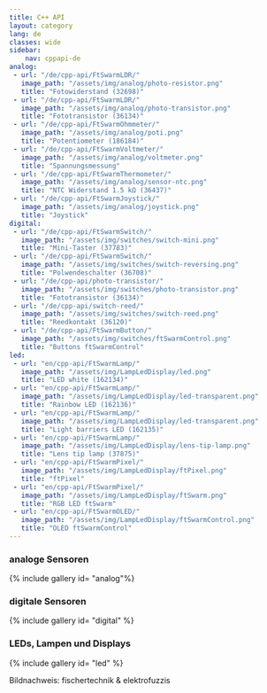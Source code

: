 ```yaml
---
title: C++ API
layout: category
lang: de
classes: wide
sidebar:
    nav: cppapi-de
analog:
 - url: "/de/cpp-api/FtSwarmLDR/"
   image_path: "/assets/img/analog/photo-resistor.png"
   title: "Fotowiderstand (32698)"
 - url: "/de/cpp-api/FtSwarmLDR/"
   image_path: "/assets/img/analog/photo-transistor.png"
   title: "Fototransistor (36134)"
 - url: "/de/cpp-api/FtSwarmOhmmeter/"
   image_path: "/assets/img/analog/poti.png"
   title: "Potentiometer (186184)"
 - url: "/de/cpp-api/FtSwarmVoltmeter/"
   image_path: "/assets/img/analog/voltmeter.png"
   title: "Spannungsmessung"
 - url: "/de/cpp-api/FtSwarmThermometer/"
   image_path: "/assets/img/analog/sensor-ntc.png"
   title: "NTC Widerstand 1.5 kΩ (36437)"
 - url: "/de/cpp-api/FtSwarmJoystick/"
   image_path: "/assets/img/analog/joystick.png"
   title: "Joystick"
digital:
 - url: "/de/cpp-api/FtSwarmSwitch/"
   image_path: "/assets/img/switches/switch-mini.png"
   title: "Mini-Taster (37783)"
 - url: "/de/cpp-api/FtSwarmSwitch/"
   image_path: "/assets/img/switches/switch-reversing.png"
   title: "Polwendeschalter (36708)"
 - url: "/de/cpp-api/photo-transistor/"
   image_path: "/assets/img/switches/photo-transistor.png"
   title: "Fototransistor (36134)"
 - url: "/de/cpp-api/switch-reed/"
   image_path: "/assets/img/switches/switch-reed.png"
   title: "Reedkontakt (36120)"
 - url: "/de/cpp-api/FtSwarmButton/"
   image_path: "/assets/img/switches/ftSwarmControl.png"
   title: "Buttons ftSwarmControl"
led:
 - url: "en/cpp-api/FtSwarmLamp/"
   image_path: "/assets/img/LampLedDisplay/led.png"
   title: "LED white (162134)"
 - url: "en/cpp-api/FtSwarmLamp/"
   image_path: "/assets/img/LampLedDisplay/led-transparent.png"
   title: "Rainbow LED (162136)"
 - url: "en/cpp-api/FtSwarmLamp/"
   image_path: "/assets/img/LampLedDisplay/led-transparent.png"
   title: "Light barriers LED (162135)"
 - url: "en/cpp-api/FtSwarmLamp/"
   image_path: "/assets/img/LampLedDisplay/lens-tip-lamp.png"
   title: "Lens tip lamp (37875)"
 - url: "en/cpp-api/FtSwarmPixel/"
   image_path: "/assets/img/LampLedDisplay/ftPixel.png"
   title: "ftPixel"
 - url: "en/cpp-api/FtSwarmPixel/"
   image_path: "/assets/img/LampLedDisplay/ftSwarm.png"
   title: "RGB LED ftSwarm"
 - url: "en/cpp-api/FtSwarmOLED/"
   image_path: "/assets/img/LampLedDisplay/ftSwarmControl.png"
   title: "OLED ftSwarmControl"
---
```


### analoge Sensoren

{% include gallery id= "analog"%}

### digitale Sensoren

{% include gallery id= "digital" %}

### LEDs, Lampen und Displays

{% include gallery id= "led" %}

Bildnachweis: fischertechnik & elektrofuzzis

